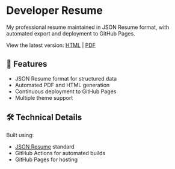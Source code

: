 # Developer Resume

My professional resume maintained in JSON Resume format, with automated export and deployment to GitHub Pages.

View the latest version: [HTML](https://mrdando.github.io/resume/) | [PDF](https://mrdando.github.io/resume/resume.pdf)

## 📄 Features
- JSON Resume format for structured data
- Automated PDF and HTML generation
- Continuous deployment to GitHub Pages
- Multiple theme support

## 🛠 Technical Details
Built using:
- [JSON Resume](https://jsonresume.org/) standard
- GitHub Actions for automated builds
- GitHub Pages for hosting
